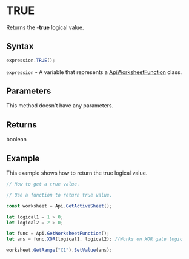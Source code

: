 # TRUE

Returns the -**true** logical value.

## Syntax

```javascript
expression.TRUE();
```

`expression` - A variable that represents a [ApiWorksheetFunction](../ApiWorksheetFunction.md) class.

## Parameters

This method doesn't have any parameters.

## Returns

boolean

## Example

This example shows how to return the true logical value.

```javascript editor-xlsx
// How to get a true value.

// Use a function to return true value.

const worksheet = Api.GetActiveSheet();

let logical1 = 1 > 0;
let logical2 = 2 > 0;

let func = Api.GetWorksheetFunction();
let ans = func.XOR(logical1, logical2); //Works on XOR gate logic

worksheet.GetRange("C1").SetValue(ans);

```
